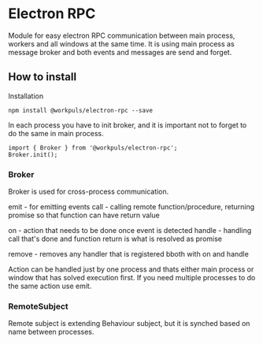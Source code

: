 # Electron RPC

Module for easy electron RPC communication between main process, workers and all windows at the same time.
It is using main process as message broker and both events and messages are send and forget.

## How to install

Installation
``` 
npm install @workpuls/electron-rpc --save 
```

In each process you have to init broker, and it is important not to forget to do the same in main process.
```
import { Broker } from '@workpuls/electron-rpc';
Broker.init();
```

### Broker
Broker is used for cross-process communication.

emit - for emitting events
call - calling remote function/procedure, returning promise so that function can have return value

on - action that needs to be done once event is detected
handle - handling call that's done and function return is what is resolved as promise

remove - removes any handler that is registered bboth with on and handle

Action can be handled just by one process and thats either main process or window that has solved execution first.
If you need multiple processes to do the same action use emit.

### RemoteSubject
Remote subject is extending Behaviour subject, but it is synched based on name between processes.
